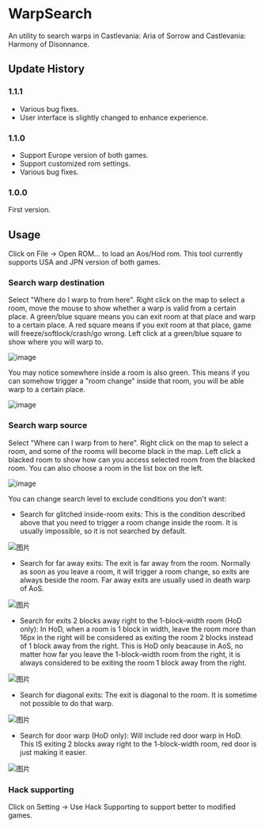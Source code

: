 # WarpSearch
 An utility to search warps in Castlevania: Aria of Sorrow and Castlevania: Harmony of Disonnance.

## Update History
 ### 1.1.1
 * Various bug fixes.
 * User interface is slightly changed to enhance experience.
 ### 1.1.0
 * Support Europe version of both games.
 * Support customized rom settings.
 * Various bug fixes.
 ### 1.0.0
 First version.

## Usage
 Click on File -> Open ROM... to load an Aos/Hod rom. This tool currently supports USA and JPN version of both games.
 ### Search warp destination
 Select "Where do I warp to from here". Right click on the map to select a room, move the mouse to show whether a warp is valid from a certain place. A green/blue square means you can exit room at that place and warp to a certain place. A red square means if you exit room at that place, game will freeze/softlock/crash/go wrong. Left click at a green/blue square to show where you will warp to.
 
 ![image](https://user-images.githubusercontent.com/20589452/220072921-db6a86a4-7b85-455b-a392-e5b2b0e8c45e.png)
 
 You may notice somewhere inside a room is also green. This means if you can somehow trigger a "room change" inside that room, you will be able warp to a certain place.
 
 ![image](https://user-images.githubusercontent.com/20589452/220073003-f02279c5-060b-4aa6-928e-ee62c8eb4d5d.png)

 ### Search warp source
 Select "Where can I warp from to here". Right click on the map to select a room, and some of the rooms will become black in the map. Left click a blacked room to show how can you access selected room from the blacked room. You can also choose a room in the list box on the left.
 
 ![image](https://user-images.githubusercontent.com/20589452/220074244-699c24f1-bc13-4eae-bcb7-768958e250db.png) 
 
 You can change search level to exclude conditions you don't want:
 * Search for glitched inside-room exits: This is the condition described above that you need to trigger a room change inside the room. It is usually impossible, so it is not searched by default.
 
 ![图片](https://user-images.githubusercontent.com/20589452/220097526-e0d41a7e-f85c-4967-9ce0-761e03351f4a.png)
 * Search for far away exits: The exit is far away from the room. Normally as soon as you leave a room, it will trigger a room change, so exits are always beside the room. Far away exits are usually used in death warp of AoS.
 
 ![图片](https://user-images.githubusercontent.com/20589452/220097412-4e74dc60-cb7e-4bed-977c-0790bbdfb978.png)
 * Search for exits 2 blocks away right to the 1-block-width room (HoD only): In HoD, when a room is 1 block in width, leave the room more than 16px in the right will be considered as exiting the room 2 blocks instead of 1 block away from the right. This is HoD only beacause in AoS, no matter how far you leave the 1-block-width room from the right, it is always considered to be exiting the room 1 block away from the right.
 
 ![图片](https://user-images.githubusercontent.com/20589452/220098268-c094fc0c-5d02-49f0-be41-c43c47513e1d.png)
 * Search for diagonal exits: The exit is diagonal to the room. It is sometime not possible to do that warp.
 
 ![图片](https://user-images.githubusercontent.com/20589452/220097643-2c65e51b-1895-46b8-9dcc-792f0dc1f7bb.png)
 * Search for door warp (HoD only): Will include red door warp in HoD. This IS exiting 2 blocks away right to the 1-block-width room, red door is just making it easier.
 
 ![图片](https://user-images.githubusercontent.com/20589452/220098159-111a195b-1a21-46ca-9d2d-7046a22397fb.png)
 ### Hack supporting
 Click on Setting -> Use Hack Supporting to support better to modified games.
 
